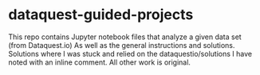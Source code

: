 # dataquest-guided-projects

This repo contains Jupyter notebook files that analyze a given data set (from Dataquest.io) As well as the general instructions
and solutions. Solutions where I was stuck and relied on the dataquestio/solutions I have noted with an inline comment. All other 
work is original. 
